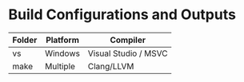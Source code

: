 # Build Configurations and Outputs

| Folder  | Platform | Compiler             |
|---------|----------|----------------------|
| vs      | Windows  | Visual Studio / MSVC |
| make    | Multiple | Clang/LLVM           |
